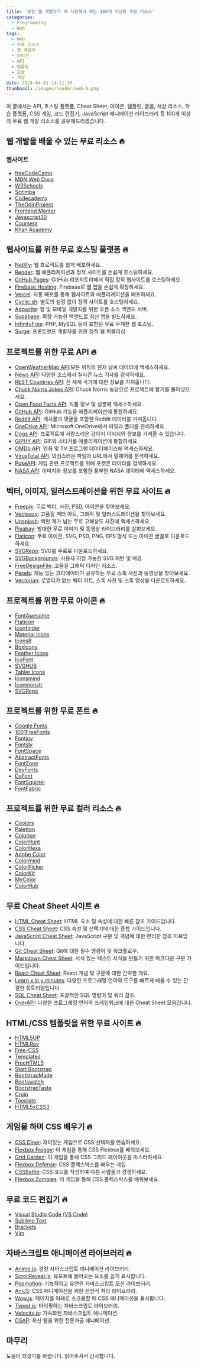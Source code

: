 ```yaml
---
title: '모든 웹 개발자가 꼭 사용해야 하는 100개 이상의 무료 리소스'
categories:
  - Programming
  - Web
tags:
  - Web
  - 무료 리소스
  - 웹 개발자
  - 아이콘
  - API
  - 템플릿
  - 글꼴
  - 색상
date: 2024-04-01 14:11:35
thumbnail: /images/header/web-5.png
---
```


이 글에서는 API, 호스팅 플랫폼, Cheat Sheet, 아이콘, 템플릿, 글꼴, 색상 리소스, 학습 플랫폼, CSS 게임, 코드 편집기, JavaScript 애니메이션 라이브러리 등 100개 이상의 무료 웹 개발 리소스를 공유해드리겠습니다.

## 웹 개발을 배울 수 있는 무료 리소스 🔥

### 웹사이트

- <U>[freeCodeCamp](https://www.freecodecamp.org/)</U>
- <U>[MDN Web Docs](https://developer.mozilla.org/en-US/)</U>
- <U>[W3Schools](https://www.w3schools.com/)</U>
- <U>[Scrimba](https://scrimba.com/)</U>
- <U>[Codecademy](https://www.codecademy.com/)</U>
- <U>[TheOdinProject](https://www.theodinproject.com/)</U>
- <U>[Frontend Mentor](https://www.frontendmentor.io/)</U>
- <U>[Javascript30](https://javascript30.com/)</U>
- <U>[Coursera](https://www.coursera.org/)</U>
- <U>[Khan Academy](https://www.khanacademy.org/)</U>

## 웹사이트를 위한 무료 호스팅 플랫폼 🔥

- <U>[Netlify](https://www.netlify.com/)</U>: 웹 프로젝트를 쉽게 배포하세요.
- <U>[Render](https://render.com/)</U>: 웹 애플리케이션과 정적 사이트를 손쉽게 호스팅하세요.
- <U>[GitHub Pages](https://pages.github.com/)</U>: GitHub 리포지토리에서 직접 정적 웹사이트를 호스팅하세요.
- <U>[Firebase Hosting](https://firebase.google.com/docs/hosting?hl=ko)</U>: Firebase로 웹 앱을 손쉽게 확장하세요.
- <U>[Vercel](https://vercel.com/)</U>: 자동 배포를 통해 웹사이트와 애플리케이션을 배포하세요.
- <U>[Cyclic.sh](https://www.cyclic.sh/)</U>: 별도의 설정 없이 정적 사이트를 호스팅하세요.
- <U>[Appwrite](https://appwrite.io/)</U>: 웹 및 모바일 개발자를 위한 오픈 소스 백엔드 서버.
- <U>[Supabase](https://supabase.com/)</U>: 확장 가능한 백엔드로 최신 앱을 빌드하세요.
- <U>[InfinityFree](https://www.infinityfree.com/)</U>: PHP, MySQL 등이 포함된 무료 무제한 웹 호스팅.
- <U>[Surge](https://surge.sh/)</U>: 프론트엔드 개발자를 위한 정적 웹 퍼블리싱.

## 프로젝트를 위한 무료 API 🔥

- <U>[OpenWeatherMap API](https://openweathermap.org/api)</U>:모든 위치의 현재 날씨 데이터에 액세스하세요.
- <U>[News API](https://newsapi.org/)</U>: 다양한 소스에서 실시간 뉴스 기사를 검색하세요.
- <U>[REST Countries API](https://restcountries.com/)</U>: 전 세계 국가에 대한 정보를 가져옵니다.
- <U>[Chuck Norris Jokes API](https://api.chucknorris.io/)</U>: Chuck Norris 농담으로 프로젝트에 활기를 불어넣으세요.
- <U>[Open Food Facts API](https://world.openfoodfacts.org/data)</U>: 식품 정보 및 성분에 액세스하세요.
- <U>[GitHub API](https://docs.github.com/en/rest?apiVersion=2022-11-28)</U>: GitHub 기능을 애플리케이션에 통합하세요.
- <U>[Reddit API](https://www.reddit.com/dev/api/)</U>: 게시물과 댓글을 포함한 Reddit 데이터를 가져옵니다.
- <U>[OneDrive API](https://learn.microsoft.com/en-us/onedrive/developer/rest-api/?view=odsp-graph-online)</U>: Microsoft OneDrive에서 파일과 폴더를 관리하세요.
- <U>[Dogs API](https://thedogapi.com/)</U>: 프로젝트에 사랑스러운 강아지 이미지와 정보를 가져올 수 있습니다.
- <U>[GIPHY API](https://developers.giphy.com/docs/sdk/)</U>: GIF와 스티커를 애플리케이션에 통합하세요.
- <U>[OMDb API](https://www.omdbapi.com/)</U>: 영화 및 TV 프로그램 데이터베이스에 액세스하세요.
- <U>[VirusTotal API](https://docs.virustotal.com/reference/overview)</U>: 의심스러운 파일과 URL에서 멀웨어를 분석하세요.
- <U>[PokeAPI](https://pokeapi.co/)</U>: 게임 관련 프로젝트를 위해 포켓몬 데이터를 검색하세요.
- <U>[NASA API](https://api.nasa.gov/)</U>: 이미지와 정보를 포함한 풍부한 NASA 데이터에 액세스하세요.

## 벡터, 이미지, 일러스트레이션을 위한 무료 사이트 🔥

- <U>[Freepik](https://www.freepik.com/)</U>: 무료 벡터, 사진, PSD, 아이콘을 찾아보세요.
- <U>[Vecteezy](https://www.vecteezy.com/)</U>: 고품질 벡터 아트, 그래픽 및 일러스트레이션을 찾아보세요.
- <U>[Unsplash](https://unsplash.com/ko)</U>: 백만 개가 넘는 무료 고해상도 사진에 액세스하세요.
- <U>[Pixabay](https://pixabay.com/)</U>: 방대한 무료 이미지 및 동영상 라이브러리를 살펴보세요.
- <U>[Flaticon](https://www.flaticon.com/)</U>: 무료 아이콘, SVG, PSD, PNG, EPS 형식 또는 아이콘 글꼴로 다운로드하세요.
- <U>[SVGRepo](https://www.svgrepo.com/)</U>: SVG를 무료로 다운로드하세요.
- <U>[SVGBackgrounds](https://www.svgbackgrounds.com/)</U>: 사용자 지정 가능한 SVG 패턴 및 배경.
- <U>[FreeDesignFile](https://freedesignfile.com/)</U>: 고품질 그래픽 디자인 리소스.
- <U>[Pexels](https://www.pexels.com/ko-kr/)</U>: 재능 있는 크리에이터가 공유하는 무료 스톡 사진과 동영상을 찾아보세요.
- <U>[Vectorian](https://www.vectorian.net/)</U>: 로열티가 없는 벡터 아트, 스톡 사진 및 스톡 영상을 다운로드하세요.

## 프로젝트를 위한 무료 아이콘 🔥

- <U>[FontAwesome](https://fontawesome.com/)</U>
- <U>[Flaticon](https://www.flaticon.com/)</U>
- <U>[Iconfinder](https://www.iconfinder.com/)</U>
- <U>[Material Icons](https://fonts.google.com/icons)</U>
- <U>[Icons8](https://icons8.com/)</U>
- <U>[BoxIcons](https://boxicons.com/)</U>
- <U>[Feather Icons](https://feathericons.com/)</U>
- <U>[IcoFont](https://icofont.com/)</U>
- <U>[SVGHUB](https://svghub.com/)</U>
- <U>[Tabler Icons](https://tabler.io/icons)</U>
- <U>[Iconsmind](https://iconsmind.com/)</U>
- <U>[Iconmonstr](https://iconmonstr.com/)</U>
- <U>[SVGRepo](https://www.svgrepo.com/)</U>

## 프로젝트를 위한 무료 폰트 🔥

- <U>[Google Fonts](https://fonts.google.com/)</U>
- <U>[1001FreeFonts](https://www.1001freefonts.com/)</U>
- <U>[Fontjoy](https://fontjoy.com/)</U>
- <U>[Fontsly](https://www.fontsly.com/)</U>
- <U>[FontSpace](https://www.fontspace.com/)</U>
- <U>[AbstractFonts](https://www.abstractfonts.com/)</U>
- <U>[FontZone](https://www.fontzone.net/)</U>
- <U>[DevFonts](https://devfonts.gafi.dev/)</U>
- <U>[DaFont](https://www.dafont.com/)</U>
- <U>[FontSquirrel](https://www.fontsquirrel.com/)</U>
- <U>[FontFabric](https://www.fontfabric.com/)</U>

## 프로젝트를 위한 무료 컬러 리소스 🔥

- <U>[Coolors](https://coolors.co/)</U>
- <U>[Paletton](https://paletton.com/#uid=1000u0kllllaFw0g0qFqFg0w0aF)</U>
- <U>[Colorion](https://www.colorion.co/)</U>
- <U>[ColorHunt](https://colorhunt.co/)</U>
- <U>[ColorHexa](https://www.colorhexa.com/)</U>
- <U>[Adobe Color](https://color.adobe.com/ko/create/color-wheel)</U>
- <U>[Colormind](http://colormind.io/)</U>
- <U>[ColorPicker](https://www.webfx.com/web-design/color-picker/)</U>
- <U>[ColorKit](https://colorkit.co/)</U>
- <U>[MyColor](https://mycolor.space/)</U>
- <U>[ColorHub](https://www.colorhub.app/)</U>

## 무료 Cheat Sheet 사이트 🔥

- <U>[HTML Cheat Sheet](https://htmlcheatsheet.com/)</U>: HTML 요소 및 속성에 대한 빠른 참조 가이드입니다.
- <U>[CSS Cheat Sheet](https://websitesetup.org/css3-cheat-sheet/)</U>: CSS 속성 및 선택기에 대한 종합 가이드입니다.
- <U>[JavaScript Cheat Sheet](https://javascript.info/)</U>: JavaScript 구문 및 개념에 대한 편리한 참조 자료입니다.
- <U>[Git Cheat Sheet](https://education.github.com/git-cheat-sheet-education.pdf)</U>: Git에 대한 필수 명령어 및 워크플로우.
- <U>[Markdown Cheat Sheet](https://github.com/adam-p/markdown-here/wiki/Markdown-Cheatsheet)</U>: 서식 있는 텍스트 서식을 만들기 위한 마크다운 구문 가이드입니다.
- <U>[React Cheat Sheet](https://reactcheatsheet.com/)</U>: React 개념 및 구문에 대한 간략한 개요.
- <U>[Learn x in y minutes](https://learnxinyminutes.com/)</U>: 다양한 프로그래밍 언어와 도구를 빠르게 배울 수 있는 간결한 튜토리얼입니다.
- <U>[SQL Cheat Sheet](https://sqlbolt.com/)</U>: 포괄적인 SQL 명령어 및 쿼리 참조.
- <U>[OverAPI](https://overapi.com/)</U>: 다양한 프로그래밍 언어와 프레임워크에 대한 Cheat Sheet 모음입니다.

## HTML/CSS 템플릿을 위한 무료 사이트 🔥

- <U>[HTML5UP](https://html5up.net/)</U>
- <U>[HTMLRev](https://htmlrev.com/)</U>
- <U>[Free-CSS](https://www.free-css.com/)</U>
- <U>[Templated](https://templated.co/)</U>
- <U>[FreeHTML5](https://freehtml5.co/)</U>
- <U>[Start Bootstrap](https://startbootstrap.com/)</U>
- <U>[BootstrapMade](https://bootstrapmade.com/)</U>
- <U>[Bootswatch](https://bootswatch.com/)</U>
- <U>[BootstrapTaste](https://bootstraptaste.com/)</U>
- <U>[Cruip](https://cruip.com/)</U>
- <U>[Tooplate](https://www.tooplate.com/)</U>
- <U>[HTML5xCSS3](https://www.html5xcss3.com/)</U>

## 게임을 하며 CSS 배우기 🔥

- <U>[CSS Diner](https://flukeout.github.io/)</U>: 재미있는 게임으로 CSS 선택자를 연습하세요.
- <U>[Flexbox Froggy](https://flexboxfroggy.com/#ko)</U>: 이 게임을 통해 CSS Flexbox를 배워보세요.
- <U>[Grid Garden](https://cssgridgarden.com/#ko)</U>: 이 게임을 통해 CSS 그리드 레이아웃을 마스터하세요.
- <U>[Flexbox Defense](http://www.flexboxdefense.com/)</U>: CSS 플렉스박스를 배우는 게임.
- <U>[CSSBattle](https://cssbattle.dev/)</U>: CSS 코드를 작성하여 다른 사람들과 경쟁하세요.
- <U>[Flexbox Zombies](https://mastery.games/flexboxzombies/)</U>: 이 게임을 통해 CSS 플렉스박스를 배워보세요.

## 무료 코드 편집기 🔥

- <U>[Visual Studio Code (VS Code)](https://code.visualstudio.com/)</U>
- <U>[Sublime Text](https://www.sublimetext.com/)</U>
- <U>[Brackets](https://brackets.io/)</U>
- <U>[Vim](https://www.vim.org/)</U>

## 자바스크립트 애니메이션 라이브러리 🔥

- <U>[Anime.js](https://animejs.com/)</U>: 경량 자바스크립트 애니메이션 라이브러리.
- <U>[ScrollReveal.js](https://scrollrevealjs.org/)</U>: 뷰포트에 들어오는 요소를 쉽게 표시합니다.
- <U>[Popmotion](https://popmotion.io/)</U>: 기능적이고 유연한 자바스크립트 모션 라이브러리.
- <U>[AniJS](https://anijs.github.io/)</U>: CSS 애니메이션을 위한 선언적 처리 라이브러리.
- <U>[Wow.js](https://wowjs.uk/)</U>: 페이지를 아래로 스크롤할 때 CSS 애니메이션을 표시합니다.
- <U>[Typed.js](https://mattboldt.com/demos/typed-js/)</U>: 타이핑하는 자바스크립트 라이브러리.
- <U>[Velocity.js](http://velocityjs.org/)</U>: 가속화된 자바스크립트 애니메이션.
- <U>[GSAP](https://gsap.com/)</U>: 최신 웹을 위한 전문가급 애니메이션.

## 마무리

도움이 되셨기를 바랍니다. 읽어주셔서 감사합니다.
